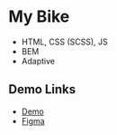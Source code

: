 # My Bike

- HTML, CSS (SCSS), JS
- BEM
- Adaptive

## Demo Links

- [Demo](https://AndriiZakharenko.github.io/my-bike/)
- [Figma](https://www.figma.com/file/NZQAIydtHo5QkINyGLHNcq/BIKE-New-Version?node-id=0%3A1)

